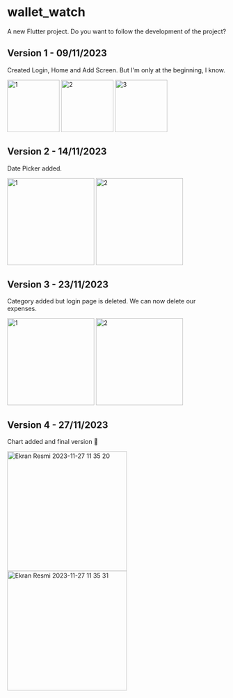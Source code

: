 # wallet_watch

A new Flutter project. Do you want to follow the development of the project? 

## Version 1 - 09/11/2023
Created Login, Home and Add Screen. But I'm only at the beginning, I know.

<img width="120" alt="1" src="https://github.com/zehraCoskun/tobeto-flutter/assets/110024096/4fe687f2-b185-4b2f-8cd6-f54394c364b9">
<img width="120" alt="2" src="https://github.com/zehraCoskun/tobeto-flutter/assets/110024096/11a26a6f-8d46-42bd-ae13-d8f925da5470">
<img width="120" alt="3" src="https://github.com/zehraCoskun/tobeto-flutter/assets/110024096/d57d3b8f-5017-4eb8-b093-6e942603594f">

## Version 2 - 14/11/2023
Date Picker added.


<img width="200" alt="1" src="https://github.com/zehraCoskun/tobeto-flutter/assets/110024096/1a7965ee-f688-4469-b83a-4006699e9028">
<img width="200" alt="2" src="https://github.com/zehraCoskun/tobeto-flutter/assets/110024096/d4168dc3-2603-493f-8734-2c05846f4505">


## Version 3 - 23/11/2023
Category added but login page is deleted. We can now delete our expenses.

<img width="200" alt="1" src="https://github.com/zehraCoskun/tobeto-flutter/assets/110024096/f51e3e3d-42ac-4c13-acf3-4bf9f3233a85">
<img width="200" alt="2" src="https://github.com/zehraCoskun/tobeto-flutter/assets/110024096/c33bacb0-4417-4f5e-8c31-b658615a26f3">


## Version 4 - 27/11/2023
Chart added and final version 🥳

<div>
<img width="275" alt="Ekran Resmi 2023-11-27 11 35 20" src="https://github.com/zehraCoskun/tobeto-flutter/assets/110024096/a3ed2622-d83d-44c9-b80a-29c4c139af8c">
<img width="275" alt="Ekran Resmi 2023-11-27 11 35 31" src="https://github.com/zehraCoskun/tobeto-flutter/assets/110024096/dd184a49-fd12-4352-8b8d-cc9cc360fd91">
</div>





